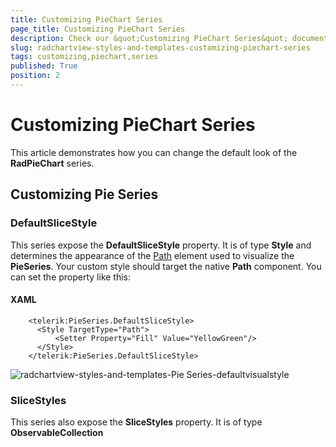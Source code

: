 ```yaml
---
title: Customizing PieChart Series
page_title: Customizing PieChart Series
description: Check our &quot;Customizing PieChart Series&quot; documentation article for the RadChartView {{ site.framework_name }} control.
slug: radchartview-styles-and-templates-customizing-piechart-series
tags: customizing,piechart,series
published: True
position: 2
---
```


# Customizing PieChart Series



This article demonstrates how you can change the default look of the __RadPieChart__ series.
      

## Customizing Pie Series

### DefaultSliceStyle

This series expose the __DefaultSliceStyle__ property. It is of type __Style__ and determines the appearance of the [Path](http://msdn.microsoft.com/en-us/library/system.windows.shapes.path(v=vs.110).aspx) element used to visualize the __PieSeries__. Your custom style should target the native __Path__ component. You can set the property like this:

#### __XAML__

```XAML
    <telerik:PieSeries.DefaultSliceStyle>
      <Style TargetType="Path">
          <Setter Property="Fill" Value="YellowGreen"/>
      </Style>
    </telerik:PieSeries.DefaultSliceStyle>
```

![radchartview-styles-and-templates-Pie Series-defaultvisualstyle](images/radchartview-styles-and-templates-PieSeries-defaultvisualstyle.png)

### SliceStyles

This series also expose the __SliceStyles__ property. It is of type __ObservableCollection<Style>__ and gets or sets a collection of styles that will be consecutively applied on all slices of the __PieSeries__. This means that if you have more slices than Styles defined, the RadPieChart will repeatedly apply the collection so that the number of the applied styles equals the number of the slices. You can define the collection in XAML like this:
            
#### __XAML__

```XAML	
    <telerik:PieSeries.SliceStyles>
        <Style TargetType="Path">
          <Setter Property="Fill" Value="YellowGreen"/>
        </Style>
        <Style TargetType="Path">
          <Setter Property="Fill" Value="Red"/>
        </Style>
        <Style TargetType="Path">
          <Setter Property="Fill" Value="Yellow"/>
        </Style>
        <Style TargetType="Path">
          <Setter Property="Fill" Value="Green"/>
        </Style>
    </telerik:PieSeries.SliceStyles>
```

![radchartview-styles-and-templates-Pie Series-Slice Styles](images/radchartview-styles-and-templates-PieSeries-SliceStyles.png)

## Customizing Doughnut Series

### DefaultSliceStyle

This series expose the __DefaultSliceStyle__ property. It is of type __Style__ and determines the appearance of the [Path](http://msdn.microsoft.com/en-us/library/system.windows.shapes.path(v=vs.110).aspx) element used to visualize the __DoughnutSeries__. Your custom style should target the native __Path__ component. You can set the property like this:
            
#### __XAML__

```XAML
    <telerik:DoughnutSeries.DefaultSliceStyle>
      <Style TargetType="Path">
          <Setter Property="Fill" Value="YellowGreen"/>
      </Style>
    </telerik:DoughnutSeries.DefaultSliceStyle>
```

![radchartview-styles-and-templates-Doughnut Series-defaultvisualstyle](images/radchartview-styles-and-templates-DoughnutSeries-defaultvisualstyle.png)

### SliceStyles

This series also expose the __SliceStyles__ property. It is of type __ObservableCollection<Style>__ and gets or sets a collection of styles that will be consecutively applied on all slices of the __PieSeries__ This means that if you have more slices than Styles defined, the RadPieChart will repeatedly apply the collection so that the number of the applied styles equals the number of the slices. You can define it like this:
            
#### __XAML__

```XAML
    <telerik:DoughnutSeries.SliceStyles>
      <Style TargetType="Path">
          <Setter Property="Fill" Value="YellowGreen"/>
      </Style>
      <Style TargetType="Path">
          <Setter Property="Fill" Value="Red"/>
      </Style>
      <Style TargetType="Path">
          <Setter Property="Fill" Value="Yellow"/>
      </Style>
      <Style TargetType="Path">
          <Setter Property="Fill" Value="Green"/>
      </Style>
    </telerik:DoughnutSeries.SliceStyles>
```

![radchartview-styles-and-templates-Doughnut Series-Slice Styles](images/radchartview-styles-and-templates-DoughnutSeries-SliceStyles.png)

## See Also

 * [Customizing CartesianChart Series]({%slug radchartview-styles-and-templates-customizing-cartesianchart-series%})

 * [Customizing PolarChart Series]({%slug radchartview-styles-and-templates-customizing-polarchart-series%})
